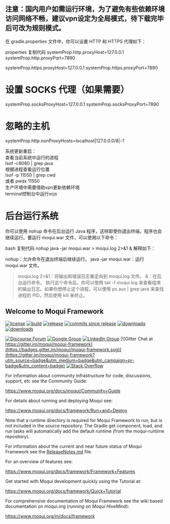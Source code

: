 ## 注意：国内用户如需运行环境，为了避免有些依赖环境访问网络不畅，建议vpn设定为全局模式，待下载完毕后可改为规则模式。
在 gradle.properties 文件中，你可以设置 HTTP 和 HTTPS 代理如下：

properties
复制代码
systemProp.http.proxyHost=127.0.0.1
systemProp.http.proxyPort=7890

systemProp.https.proxyHost=127.0.0.1
systemProp.https.proxyPort=7890

# 设置 SOCKS 代理（如果需要）
systemProp.socksProxyHost=127.0.0.1
systemProp.socksProxyPort=7890

# 忽略的主机
systemProp.http.nonProxyHosts=localhost|127.0.0.0/8|::1

系统更新重启：  
查看当前系统中运行的进程  
lsof -i:8080 | grep java  
根据进程查看运行位置  
lsof -p 11550 | grep cwd  
或者 pwdx 11550  
生产环境中需要借助vpn更新依赖环境  
terminal控制台中运行xcjs  

# 后台运行系统
你可以使用 nohup 命令在后台运行 Java 程序，这样即使你退出终端，程序也会继续运行。要运行 moqui.war 文件，可以使用以下命令：

bash
复制代码
nohup java -jar moqui.war > moqui.log 2>&1 &
解释如下：

nohup：允许命令在退出终端后继续运行。
java -jar moqui.war：运行 moqui.war 文件。
> moqui.log 2>&1：将输出和错误日志重定向到 moqui.log 文件。
&：在后台运行命令。
执行这个命令后，你可以使用 tail -f moqui.log 来查看程序的输出日志。如果你想停止这个进程，可以使用 ps aux | grep java 来查找进程的 PID，然后使用 kill <PID> 来终止。


## Welcome to Moqui Framework

[![license](https://img.shields.io/badge/license-CC0%201.0%20Universal-blue.svg)](https://github.com/moqui/moqui-framework/blob/master/LICENSE.md)
[![build](https://travis-ci.org/moqui/moqui-framework.svg)](https://travis-ci.org/moqui/moqui-framework)
[![release](https://img.shields.io/github/release/moqui/moqui-framework.svg)](https://github.com/moqui/moqui-framework/releases)
[![commits since release](http://img.shields.io/github/commits-since/moqui/moqui-framework/v3.0.0.svg)](https://github.com/moqui/moqui-framework/commits/master)
[![downloads](https://img.shields.io/github/downloads/moqui/moqui-framework/total.svg)](https://github.com/moqui/moqui-framework/releases)
[![downloads](https://img.shields.io/github/downloads/moqui/moqui-framework/v3.0.0/total.svg)](https://github.com/moqui/moqui-framework/releases/tag/v3.0.0)

[![Discourse Forum](https://img.shields.io/badge/moqui%20forum-discourse-blue.svg)](https://forum.moqui.org)
[![Google Group](https://img.shields.io/badge/google%20group-moqui-blue.svg)](https://groups.google.com/d/forum/moqui)
[![LinkedIn Group](https://img.shields.io/badge/linked%20in%20group-moqui-blue.svg)](https://www.linkedin.com/groups/4640689)
[![Gitter Chat at https://gitter.im/moqui/moqui-framework](https://badges.gitter.im/moqui/moqui-framework.svg)](https://gitter.im/moqui/moqui-framework?utm_source=badge&utm_medium=badge&utm_campaign=pr-badge&utm_content=badge)
[![Stack Overflow](https://img.shields.io/badge/stack%20overflow-moqui-blue.svg)](http://stackoverflow.com/questions/tagged/moqui)


For information about community infrastructure for code, discussions, support, etc see the Community Guide:

<https://www.moqui.org/docs/moqui/Community+Guide>

For details about running and deploying Moqui see:

<https://www.moqui.org/docs/framework/Run+and+Deploy>

Note that a runtime directory is required for Moqui Framework to run, but is not included in the source repository. The
Gradle get component, load, and run tasks will automatically add the default runtime (from the moqui-runtime repository).

For information about the current and near future status of Moqui Framework
see the [ReleaseNotes.md](https://github.com/moqui/moqui-framework/blob/master/ReleaseNotes.md) file.

For an overview of features see:

<https://www.moqui.org/docs/framework/Framework+Features>

Get started with Moqui development quickly using the Tutorial at:

<https://www.moqui.org/docs/framework/Quick+Tutorial>

For comprehensive documentation of Moqui Framework see the wiki based documentation on moqui.org (*running on Moqui HiveMind*):
 
<https://www.moqui.org/m/docs/framework>
